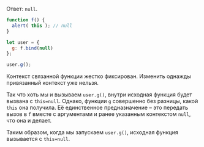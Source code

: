 Ответ: `null`.


```js run
function f() {
  alert( this ); // null
}

let user = {
  g: f.bind(null)
};

user.g();
```

Контекст связанной функции жестко фиксирован. Изменить однажды привязанный контекст уже нельзя.

Так что хоть мы и вызываем `user.g()`, внутри исходная функция будет вызвана с `this=null`.
Однако, функции `g` совершенно без разницы, какой `this` она получила.
Её единственное предназначение – это передать вызов в `f` вместе с аргументами и ранее указанным контекстом `null`, что она и делает.

Таким образом, когда мы запускаем `user.g()`, исходная функция вызывается с `this=null`.
